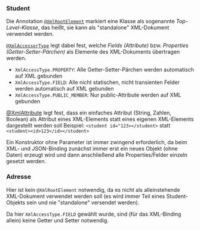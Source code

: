 ### Student

Die Annotation [`@XmlRootElement`](https://docs.oracle.com/javase/10/docs/api/javax/xml/bind/annotation/XmlRootElement.html) markiert eine Klasse als sogenannte *Top-Level-Klasse*, das heißt, sie kann als "standalone" XML-Dokument verwendet werden.

[`@XmlAccessorType`](https://docs.oracle.com/javase/10/docs/api/javax/xml/bind/annotation/XmlAccessorType.html) legt dabei fest, welche *Fields (Attribute)* bzw. *Properties (Getter-Setter-Pärchen)* als Elemente des XML-Dokuments übertragen werden.  
- `XmlAccessType.PROPERTY`: Alle Getter-Setter-Pärchen werden automatisch auf XML gebunden
- `XmlAccessType.FIELD`: Alle nicht statischen, nicht transienten Felder werden automatisch auf XML gebunden
- `XmlAccessType.PUBLIC_MEMBER`: Nur public-Attribute werden auf XML gebunden

[@XmlAttribute](https://docs.oracle.com/javase/10/docs/api/javax/xml/bind/annotation/XmlAttribute.html) legt fest, dass ein einfaches Attribut (String, Zahlen, Boolean) als Attribut eines XML-Elements statt eines eigenen XML-Elements dargestellt werden soll
Beispiel: `<student id="123></student>` statt `<student><id>123</id></student>`

Ein Konstruktor ohne Parameter ist immer zwingend erforderlich, da beim XML- und JSON-Binding zunächst immer erst ein neues Objekt (ohne Daten) erzeugt wird und dann anschließend alle Properties/Felder einzeln gesetzt werden.

### Adresse

Hier ist kein `@XmlRootElement` notwendig, da es nicht als alleinstehende XML-Dokument verwendet werden soll (es wird immer Teil eines Student-Objekts sein und nie "standalone" versendet werden).

Da hier `XmlAccessType.FIELD` gewählt wurde, sind (für das XML-Binding allein) keine Getter und Setter notwendig.